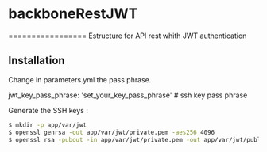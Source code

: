 
# backboneRestJWT
=================
Estructure for API rest whith JWT authentication

Installation
------------

Change in parameters.yml the pass phrase.

jwt_key_pass_phrase:  'set_your_key_pass_phrase'              # ssh key pass phrase

Generate the SSH keys :

``` bash
$ mkdir -p app/var/jwt
$ openssl genrsa -out app/var/jwt/private.pem -aes256 4096
$ openssl rsa -pubout -in app/var/jwt/private.pem -out app/var/jwt/public.pem
```
